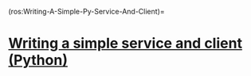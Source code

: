 (ros:Writing-A-Simple-Py-Service-And-Client)=
# [Writing a simple service and client (Python)](https://docs.ros.org/en/galactic/Tutorials/Writing-A-Simple-Py-Service-And-Client.html)
